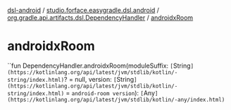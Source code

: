 [dsl-android](../../index.md) / [studio.forface.easygradle.dsl.android](../index.md) / [org.gradle.api.artifacts.dsl.DependencyHandler](index.md) / [androidxRoom](./androidx-room.md)

# androidxRoom

``fun DependencyHandler.androidxRoom(moduleSuffix: `[`String`](https://kotlinlang.org/api/latest/jvm/stdlib/kotlin/-string/index.html)`? = null, version: `[`String`](https://kotlinlang.org/api/latest/jvm/stdlib/kotlin/-string/index.html)` = `android-room version`): `[`Any`](https://kotlinlang.org/api/latest/jvm/stdlib/kotlin/-any/index.html)`